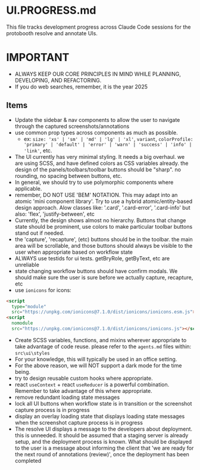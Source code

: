 # UI.PROGRESS.md

This file tracks development progress across Claude Code sessions for the protobooth resolve and annotate UIs.

# **IMPORTANT**

- ALWAYS KEEP OUR CORE PRINCIPLES IN MIND WHILE PLANNING, DEVELOPING, AND REFACTORING.
- If you do web searches, remember, it is the year 2025

## Items

- Update the sidebar & nav components to allow the user to navigate through the captured screenshots/annotations
- use common prop types across components as much as possible.
  - ex: `size: 'xs' | 'sm' | 'md' | 'lg' | 'xl'`, `variant`, `colorProfile: 'primary' | 'default' | 'error' | 'warn' | 'success' | 'info' | 'link'`, etc.
- The UI currently has very minimal styling. It needs a big overhaul. we are using SCSS, and have defined colors as CSS variables already. the design of the panels/toolbars/toolbar buttons should be "sharp". no rounding, no spacing between buttons, etc.
- In general, we should try to use polymorphic components where applicable.
- remember, DO NOT USE 'BEM' NOTATION. This may adapt into an atomic 'mini component library'. Try to use a hybrid atomic/entity-based design approach. Alow classes like: '.card', '.card-error', '.card-info' but also: 'flex', 'justify-between', etc
- Currently, the design shows almost no hierarchy. Buttons that change state should be prominent, use colors to make particular toolbar buttons stand out if needed.
- the 'capture', 'recapture', (etc) buttons should be in the toolbar. the main area will be scrollable, and those buttons should always be visible to the user when appropriate based on workflow state
- ALWAYS use testids for ui tests. getBryRole, getByText, etc are unreliable
- state changing workflow buttons should have confirm modals. We should make sure the user is sure before we actually capture, recapture, etc
- use `ionicons` for icons:

```html
<script
  type="module"
  src="https://unpkg.com/ionicons@7.1.0/dist/ionicons/ionicons.esm.js"></script>
<script
  nomodule
  src="https://unpkg.com/ionicons@7.1.0/dist/ionicons/ionicons.js"></script>
```

- Create SCSS variables, functions, and mixins wherever appropriate to take advantage of code reuse. please refer to the `agents.md` files within: `src\ui\styles`
- For your knowledge, this will typically be used in an office setting.
- For the above reason, we will NOT support a dark mode for the time being.
- try to design reusable custom hooks where appropriate.
- react `useContext` + react `useReducer` is a powerful combination. Remember to take advantage of this where appropriate.
- remove redundant loading state messages
- lock all UI buttons when workflow state is in transition or the screenshot capture process is in progress
- display an overlay loading state that displays loading state messages when the screenshot capture process is in progress
- The resolve UI displays a message to the developers about deployment. this is unneeded. It should be assumed that a staging server is already setup, and the deployment process is known. What should be displayed to the user is a message about informing the client that 'we are ready for the next round of annotations (review)', once the deployment has been completed
